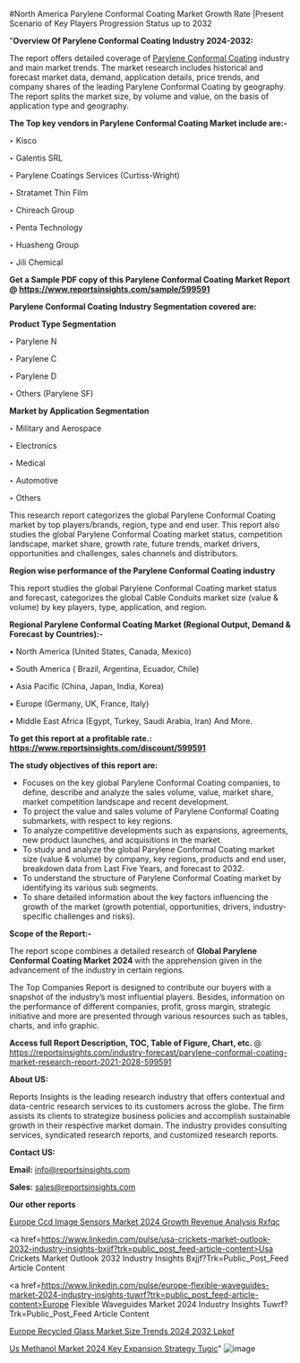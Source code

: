 #North America Parylene Conformal Coating Market Growth Rate |Present Scenario of Key Players Progression Status up to 2032

"<strong>Overview Of Parylene Conformal Coating Industry 2024-2032:</strong>

The report offers detailed coverage of <a href=https://www.reportsinsights.com/sample/599591>Parylene Conformal Coating</a> industry and main market trends. The market research includes historical and forecast market data, demand, application details, price trends, and company shares of the leading Parylene Conformal Coating by geography. The report splits the market size, by volume and value, on the basis of application type and geography.

<strong>The Top key vendors in Parylene Conformal Coating Market include are:- </strong>

‣ Kisco

‣ Galentis SRL

‣ Parylene Coatings Services (Curtiss-Wright)

‣ Stratamet Thin Film

‣ Chireach Group

‣ Penta Technology

‣ Huasheng Group

‣ Jili Chemical

<strong>Get a Sample PDF copy of this Parylene Conformal Coating Market Report </strong><strong>@ <a href=https://www.reportsinsights.com/sample/599591 style=color:#0000ff;>https://www.reportsinsights.com/sample/599591</a> </strong>

<strong>Parylene Conformal Coating Industry Segmentation covered are:</strong>

<strong>Product Type Segmentation</strong>

‣ Parylene N

‣ Parylene C

‣ Parylene D

‣ Others (Parylene SF)

<strong>Market by Application Segmentation</strong>

‣ Military and Aerospace

‣ Electronics

‣ Medical

‣ Automotive

‣ Others

This research report categorizes the global Parylene Conformal Coating market by top players/brands, region, type and end user. This report also studies the global Parylene Conformal Coating market status, competition landscape, market share, growth rate, future trends, market drivers, opportunities and challenges, sales channels and distributors.

<strong>Region wise performance of the Parylene Conformal Coating industry</strong><strong> </strong>

This report studies the global Parylene Conformal Coating market status and forecast, categorizes the global Cable Conduits market size (value &amp; volume) by key players, type, application, and region. 

<strong>Regional Parylene Conformal Coating Market (Regional Output, Demand &amp; Forecast by Countries):-</strong>

• North America (United States, Canada, Mexico)

• South America ( Brazil, Argentina, Ecuador, Chile)

• Asia Pacific (China, Japan, India, Korea)

• Europe (Germany, UK, France, Italy)

• Middle East Africa (Egypt, Turkey, Saudi Arabia, Iran) And More.

<strong>To get this report at a profitable rate.: <a href=https://www.reportsinsights.com/discount/599591 style=color:#0000ff;>https://www.reportsinsights.com/discount/599591</a></strong>

<strong>The study objectives of this report are:</strong>
<ul>
  <li>Focuses on the key global Parylene Conformal Coating companies, to define, describe and analyze the sales volume, value, market share, market competition landscape and recent development.</li>
  <li>To project the value and sales volume of Parylene Conformal Coating submarkets, with respect to key regions.</li>
  <li>To analyze competitive developments such as expansions, agreements, new product launches, and acquisitions in the market.</li>
  <li>To study and analyze the global Parylene Conformal Coating market size (value &amp; volume) by company, key regions, products and end user, breakdown data from Last Five Years, and forecast to 2032.</li>
  <li>To understand the structure of Parylene Conformal Coating market by identifying its various sub segments.</li>
  <li>To share detailed information about the key factors influencing the growth of the market (growth potential, opportunities, drivers, industry-specific challenges and risks).</li>
</ul>
<strong>Scope of the Report:-</strong><strong> </strong>

The report scope combines a detailed research of <strong>Global Parylene Conformal Coating Market 2024 </strong>with the apprehension given in the advancement of the industry in certain regions.

The Top Companies Report is designed to contribute our buyers with a snapshot of the industry’s most influential players. Besides, information on the performance of different companies, profit, gross margin, strategic initiative and more are presented through various resources such as tables, charts, and info graphic.

<strong>Access full Report Description, TOC, Table of Figure, Chart, etc. </strong>@   <a href=https://reportsinsights.com/industry-forecast/parylene-conformal-coating-market-research-report-2021-2028-599591 style=color:#0000ff;>https://reportsinsights.com/industry-forecast/parylene-conformal-coating-market-research-report-2021-2028-599591</a>

<strong>About US:</strong>

Reports Insights is the leading research industry that offers contextual and data-centric research services to its customers across the globe. The firm assists its clients to strategize business policies and accomplish sustainable growth in their respective market domain. The industry provides consulting services, syndicated research reports, and customized research reports.

<strong>Contact US:</strong>

<p class=""""><b>Email:</b> <a href=mailto:info@reportsinsights.com>info@reportsinsights.com</a></p>
<p class=""""><b>Sales:</b> <a href=mailto:sales@reportsinsights.com>sales@reportsinsights.com</a></p>

<strong>Our other reports</strong>

<a href=https://www.linkedin.com/pulse/europe-ccd-image-sensors-market-2024-growth-revenue-analysis-rxfqc/>Europe Ccd Image Sensors Market 2024 Growth Revenue Analysis Rxfqc</a>

<a href=https://www.linkedin.com/pulse/usa-crickets-market-outlook-2032-industry-insights-bxjjf?trk=public_post_feed-article-content>Usa Crickets Market Outlook 2032 Industry Insights Bxjjf?Trk=Public_Post_Feed Article Content</a>

<a href=https://www.linkedin.com/pulse/europe-flexible-waveguides-market-2024-industry-insights-tuwrf?trk=public_post_feed-article-content>Europe Flexible Waveguides Market 2024 Industry Insights Tuwrf?Trk=Public_Post_Feed Article Content</a>

<a href=https://www.linkedin.com/pulse/europe-recycled-glass-market-size-trends-2024-2032-lpkof/>Europe Recycled Glass Market Size Trends 2024 2032 Lpkof</a>

<a href=https://www.linkedin.com/pulse/us-methanol-market-2024-key-expansion-strategy-tugic/>Us Methanol Market 2024 Key Expansion Strategy Tugic</a>"
![image](https://github.com/ahaan12367/RIMarket24/assets/158471582/f12e8bdd-8b5f-400b-a8da-6413cee47998)
